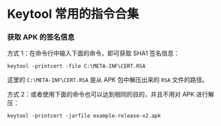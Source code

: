 # Keytool 常用的指令合集

### 获取 APK 的签名信息

方式 1：在命令行中输入下面的命令，即可获取 SHA1 签名信息：

    keytool -printcert -file C:\META-INF\CERT.RSA
    
这里的 `C:\META-INF\CERT.RSA` 是从 APK 包中解压出来的 `RSA` 文件的路径。

方式 2：或者使用下面的命令也可以达到相同的目的，并且不用对 APK 进行解压：

    keytool -printcert -jarfile example-release-v2.apk



